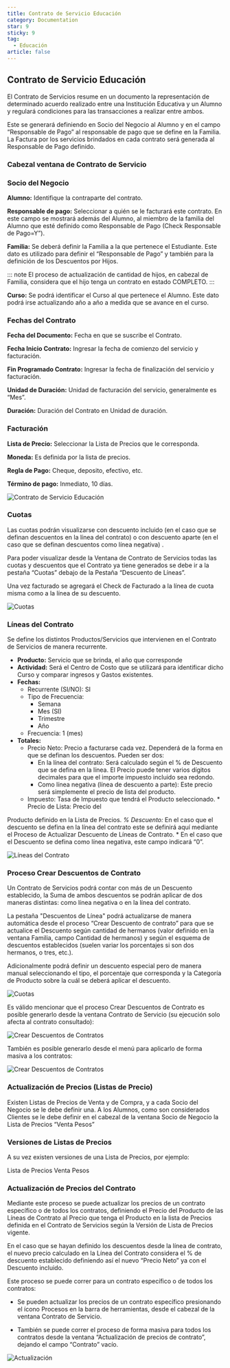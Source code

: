 ```yaml
---
title: Contrato de Servicio Educación
category: Documentation
star: 9
sticky: 9
tag:
  - Educación
article: false
---
```


## Contrato de Servicio Educación

El Contrato de Servicios resume en un documento la representación de determinado acuerdo realizado entre una Institución Educativa y un Alumno y regulará condiciones para las transacciones a realizar entre ambos.

Este se generará definiendo en Socio del Negocio al Alumno y en el campo “Responsable de Pago” al responsable de pago que se define en la Familia. La Factura por los servicios brindados en cada contrato será generada al Responsable de Pago definido.

### Cabezal ventana de Contrato de Servicio

### Socio del Negocio

**Alumno:** Identifique la contraparte del contrato.

**Responsable de pago:** Seleccionar a quién se le facturará este contrato. En este campo se mostrará además del Alumno, al miembro de la familia del Alumno que esté definido como Responsable de Pago (Check Responsable de Pago=Y”).

**Familia:** Se deberá definir la Familia a la que pertenece el Estudiante. Este dato es utilizado para definir el “Responsable de Pago” y también para la definición de los Descuentos por Hijos.

::: note
El proceso de actualización de cantidad de hijos, en cabezal de Familia, considera que el hijo tenga un contrato en estado COMPLETO.
:::

**Curso:** Se podrá identificar el Curso al que pertenece el Alumno. Este dato podrá irse actualizando año a año a medida que se avance en el curso.

### Fechas del Contrato

**Fecha del Documento:** Fecha en que se suscribe el Contrato.

**Fecha Inicio Contrato:** Ingresar la fecha de comienzo del servicio y facturación.

**Fin Programado Contrato:** Ingresar la fecha de finalización del servicio y facturación.

**Unidad de Duración:** Unidad de facturación del servicio, generalmente es “Mes”.

**Duración:** Duración del Contrato en Unidad de duración.

### Facturación

**Lista de Precio:** Seleccionar la Lista de Precios que le corresponda.

**Moneda:** Es definida por la lista de precios.

**Regla de Pago:** Cheque, deposito, efectivo, etc.

**Término de pago:** Inmediato, 10 días.

![Contrato de Servicio Educación](/assets/img/docs/education-management/sem-education100.png)

### Cuotas

Las cuotas podrán visualizarse con descuento incluido (en el caso que se definan descuentos en la línea del contrato) o con descuento aparte (en el caso que se definan descuentos como línea negativa) .

Para poder visualizar desde la Ventana de Contrato de Servicios todas las cuotas y descuentos que el Contrato ya tiene generados se debe ir a la pestaña “Cuotas” debajo de la Pestaña “Descuento de Líneas”.

Una vez facturado se agregará el Check de Facturado a la línea de cuota misma como a la línea de su descuento.

![Cuotas](/assets/img/docs/education-management/sem-education200.png)

### Líneas del Contrato

Se define los distintos Productos/Servicios que intervienen en el Contrato de Servicios de manera recurrente.

* **Producto:** Servicio que se brinda, el año que corresponde
* **Actividad:** Será el Centro de Costo que se utilizará para identificar dicho Curso y comparar ingresos y Gastos existentes.
* **Fechas:** 
  * Recurrente (SI/NO): SI
  * Tipo de Frecuencia: 
    * Semana
    * Mes (SI)
    * Trimestre
    * Año
  * Frecuencia: 1 (mes)
* **Totales:** 
  * Precio Neto: Precio a facturarse cada vez. Dependerá de la forma en que se definan los descuentos. Pueden ser dos: 
    * En la línea del contrato: Será calculado según el % de Descuento que se defina en la línea. El Precio puede tener varios dígitos decimales para que el importe impuesto incluido sea redondo.
    * Como línea negativa (línea de descuento a parte): Este precio será simplemente el precio de lista del producto.
  * Impuesto: Tasa de Impuesto que tendrá el Producto seleccionado. \* Precio de Lista: Precio del

Producto definido en la Lista de Precios.  *% Descuento:*  En el caso que el descuento se defina en la línea del contrato este se definirá aquí mediante el Proceso de Actualizar Descuento de Líneas de Contrato. \* En el caso que el Descuento se defina como línea negativa, este campo indicará “0”.

![Líneas del Contrato](/assets/img/docs/education-management/sem-education400.png)

### Proceso Crear Descuentos de Contrato

Un Contrato de Servicios podrá contar con más de un Descuento establecido, la Suma de ambos descuentos se podrán aplicar de dos maneras distintas: como línea negativa o en la línea del contrato.

La pestaña "Descuentos de Línea" podrá actualizarse de manera automática desde el proceso “Crear Descuento de contrato” para que se actualice el Descuento según cantidad de hermanos (valor definido en la ventana Familia, campo Cantidad de hermanos) y según el esquema de descuentos establecidos (suelen variar los porcentajes si son dos hermanos, o tres, etc.).

Adicionalmente podrá definir un descuento especial pero de manera manual seleccionando el tipo, el porcentaje que corresponda y la Categoría de Producto sobre la cuál se deberá aplicar el descuento.

![Cuotas](/assets/img/docs/education-management/sem-education300.png)

Es válido mencionar que el proceso Crear Descuentos de Contrato es posible generarlo desde la ventana Contrato de Servicio (su ejecución solo afecta al contrato consultado):

![Crear Descuentos de Contratos](/assets/img/docs/education-management/sem-education600.png)

También es posible generarlo desde el menú para aplicarlo de forma masiva a los contratos:

![Crear Descuentos de Contratos](/assets/img/docs/education-management/sem-education700.png)

### Actualización de Precios (Listas de Precio)

Existen Listas de Precios de Venta y de Compra, y a cada Socio del Negocio se le debe definir una. A los Alumnos, como son considerados Clientes se le debe definir en el cabezal de la ventana Socio de Negocio la Lista de Precios “Venta Pesos”

### Versiones de Listas de Precios

A su vez existen versiones de una Lista de Precios, por ejemplo:

Lista de Precios Venta Pesos

### Actualización de Precios del Contrato

Mediante este proceso se puede actualizar los precios de un contrato específico o de todos los contratos, definiendo el Precio del Producto de las Líneas de Contrato al Precio que tenga el Producto en la lista de Precios definida en el Contrato de Servicios según la Versión de Lista de Precios vigente.

En el caso que se hayan definido los descuentos desde la línea de contrato, el nuevo precio calculado en la Línea del Contrato considera el % de descuento establecido definiendo así el nuevo “Precio Neto” ya con el Descuento incluido.

Este proceso se puede correr para un contrato específico o de todos los contratos:

* Se pueden actualizar los precios de un contrato específico presionando el ícono Procesos en la barra de herramientas, desde el cabezal de la ventana Contrato de Servicio.

* También se puede correr el proceso de forma masiva para todos los contratos desde la ventana “Actualización de precios de contrato”, dejando el campo “Contrato” vacío.

![Actualización](/assets/img/docs/education-management/sem-education500.png)